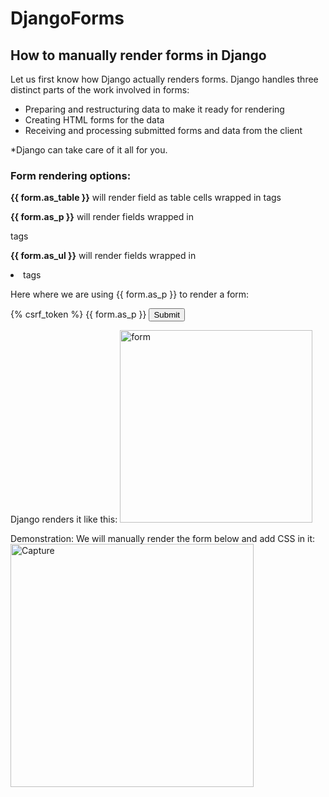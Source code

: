 # DjangoForms
## How to manually render forms in Django

Let us first know how Django actually renders forms.
Django handles three distinct parts of the work involved in forms:
* Preparing and restructuring data to make it ready for rendering
* Creating HTML forms for the data
* Receiving and processing submitted forms and data from the client

*Django can take care of it all for you.

### Form rendering options: 

**{{ form.as_table }}** will render field as table cells wrapped in <tr> tags
  
**{{ form.as_p }}** will render fields wrapped in <p> tags
  
**{{ form.as_ul }}** will render fields wrapped in <li> tags
  
Here where we are using {{ form.as_p }} to render a form:
<div>
 <form method="post">
    {% csrf_token %}
    {{ form.as_p }}
    <input type="submit" value="Submit">
 </form> 
</div>

Django renders it like this:
<img width="308" alt="form" src="https://user-images.githubusercontent.com/82320729/116766408-00a34780-aa48-11eb-98d7-d8401bbda9e7.PNG">

Demonstration:
We will manually render the form below and add CSS in it:
<img width="389" alt="Capture" src="https://user-images.githubusercontent.com/82320729/116766308-69d68b00-aa47-11eb-8d69-71df68dfd94e.PNG">

